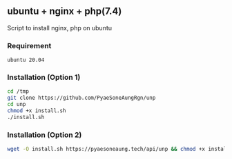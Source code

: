 ## ubuntu + nginx + php(7.4)
Script to install nginx, php on ubuntu

### Requirement
```
ubuntu 20.04
```

### Installation (Option 1)
```bash
cd /tmp
git clone https://github.com/PyaeSoneAungRgn/unp
cd unp
chmod +x install.sh
./install.sh
```

### Installation (Option 2)
```bash
wget -O install.sh https://pyaesoneaung.tech/api/unp && chmod +x install.sh && ./install.sh && rm install.sh
```